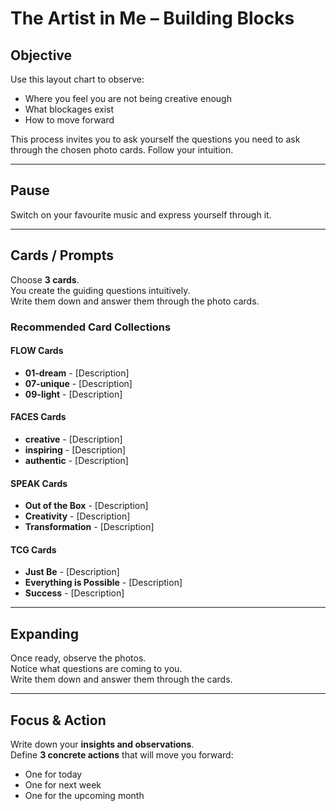 # The Artist in Me – Building Blocks

## Objective
Use this layout chart to observe:
- Where you feel you are not being creative enough  
- What blockages exist  
- How to move forward  

This process invites you to ask yourself the questions you need to ask through the chosen photo cards. Follow your intuition.

---

## Pause
Switch on your favourite music and express yourself through it.

---

## Cards / Prompts
Choose **3 cards**.  
You create the guiding questions intuitively.  
Write them down and answer them through the photo cards.


### Recommended Card Collections

#### FLOW Cards
- **01-dream** - [Description]
- **07-unique** - [Description]
- **09-light** - [Description]

#### FACES Cards
- **creative** - [Description]
- **inspiring** - [Description]
- **authentic** - [Description]

#### SPEAK Cards
- **Out of the Box** - [Description]
- **Creativity** - [Description]
- **Transformation** - [Description]

#### TCG Cards
- **Just Be** - [Description]
- **Everything is Possible** - [Description]
- **Success** - [Description]

---

## Expanding
Once ready, observe the photos.  
Notice what questions are coming to you.  
Write them down and answer them through the cards.

---

## Focus & Action
Write down your **insights and observations**.  
Define **3 concrete actions** that will move you forward:
- One for today  
- One for next week  
- One for the upcoming month
